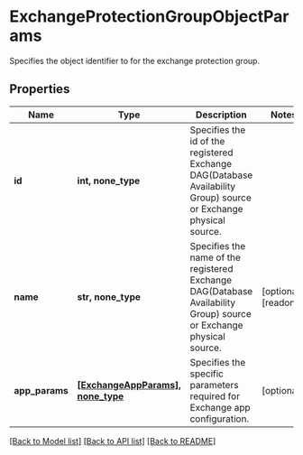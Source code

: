# ExchangeProtectionGroupObjectParams

Specifies the object identifier to for the exchange protection group.

## Properties
Name | Type | Description | Notes
------------ | ------------- | ------------- | -------------
**id** | **int, none_type** | Specifies the id of the registered Exchange DAG(Database Availability Group) source or Exchange physical source. | 
**name** | **str, none_type** | Specifies the name of the registered Exchange DAG(Database Availability Group) source or Exchange physical source. | [optional] [readonly] 
**app_params** | [**[ExchangeAppParams], none_type**](ExchangeAppParams.md) | Specifies the specific parameters required for Exchange app configuration. | [optional] 

[[Back to Model list]](../README.md#documentation-for-models) [[Back to API list]](../README.md#documentation-for-api-endpoints) [[Back to README]](../README.md)


